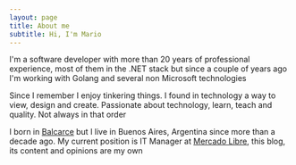 ```yaml
---
layout: page
title: About me
subtitle: Hi, I'm Mario
---
```


I'm a software developer with more than 20 years of professional experience, most of them in the .NET stack but since a couple of years ago I'm working with Golang and several non Microsoft technologies 

Since I remember I enjoy tinkering things. I found in technology a way to view, design and create. Passionate about technology, learn, teach and quality. Not always in that order

I born in [Balcarce](https://en.wikipedia.org/wiki/Balcarce,_Buenos_Aires) but I live in Buenos Aires, Argentina since more than a decade ago. My current position is IT Manager at [Mercado Libre](https://jobs.mercadolibre.com/), this blog, its content and opinions are my own
